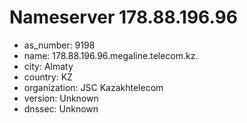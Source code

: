 # Nameserver 178.88.196.96

* as_number: 9198
* name: 178.88.196.96.megaline.telecom.kz.
* city: Almaty
* country: KZ
* organization: JSC Kazakhtelecom
* version: Unknown
* dnssec: Unknown
